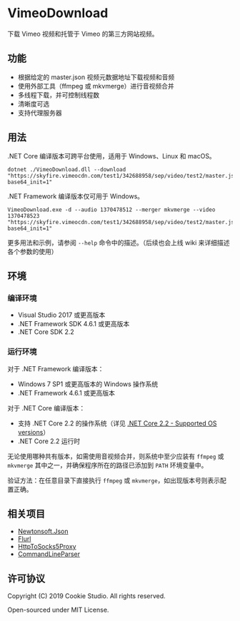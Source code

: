 # VimeoDownload
下载 Vimeo 视频和托管于 Vimeo 的第三方网站视频。

## 功能
 - 根据给定的 master.json 视频元数据地址下载视频和音频
 - 使用外部工具（ffmpeg 或 mkvmerge）进行音视频合并
 - 多线程下载，并可控制线程数
 - 清晰度可选
 - 支持代理服务器

## 用法
.NET Core 编译版本可跨平台使用，适用于 Windows、Linux 和 macOS。
``` dos
dotnet ./VimeoDownload.dll --download "https://skyfire.vimeocdn.com/test1/342688958/sep/video/test2/master.json?base64_init=1"
```
.NET Framework 编译版本仅可用于 Windows。
``` dos
VimeoDownload.exe -d --audio 1370478512 --merger mkvmerge --video 1370478523 "https://skyfire.vimeocdn.com/test1/342688958/sep/video/test2/master.json?base64_init=1"
```
更多用法和示例，请参阅 `--help` 命令中的描述。（后续也会上线 wiki 来详细描述各个参数的使用）

## 环境
### 编译环境
 - Visual Studio 2017 或更高版本
 - .NET Framework SDK 4.6.1 或更高版本
 - .NET Core SDK 2.2

### 运行环境
对于 .NET Framework 编译版本：
 - Windows 7 SP1 或更高版本的 Windows 操作系统
 - .NET Framework 4.6.1 或更高版本

对于 .NET Core 编译版本：
 - 支持 .NET Core 2.2 的操作系统（详见 [.NET Core 2.2 - Supported OS versions](https://github.com/dotnet/core/blob/master/release-notes/2.2/2.2-supported-os.md)）
 - .NET Core 2.2 运行时

无论使用哪种共有版本，如需使用音视频合并，则系统中至少应装有 `ffmpeg` 或 `mkvmerge` 其中之一，并确保程序所在的路径已添加到 `PATH` 环境变量中。

验证方法：在任意目录下直接执行 `ffmpeg` 或 `mkvmerge`，如出现版本号则表示配置正确。

## 相关项目
 - [Newtonsoft.Json](https://github.com/JamesNK/Newtonsoft.Json)
 - [Flurl](https://github.com/tmenier/Flurl)
 - [HttpToSocks5Proxy](https://github.com/MihaZupan/HttpToSocks5Proxy)
 - [CommandLineParser](https://github.com/commandlineparser/commandline)

## 许可协议
Copyright (C) 2019 Cookie Studio. All rights reserved.

Open-sourced under MIT License.
